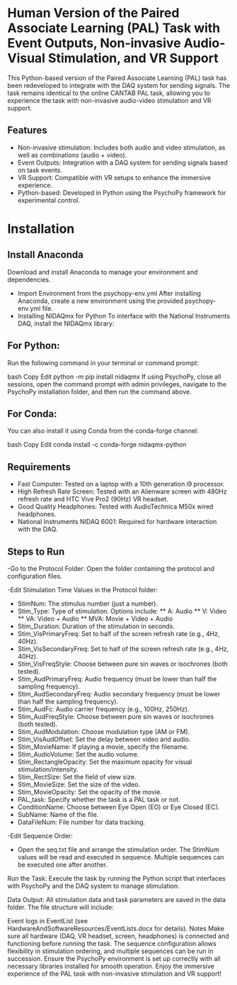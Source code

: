# Human Version of the Paired Associate Learning (PAL) Task with Event Outputs, Non-invasive Audio-Visual Stimulation, and VR Support
This Python-based version of the Paired Associate Learning (PAL) task has been redeveloped to integrate with the DAQ system for sending signals. The task remains identical to the online CANTAB PAL task, allowing you to experience the task with non-invasive audio-video stimulation and VR support.

## Features
* Non-invasive stimulation: Includes both audio and video stimulation, as well as combinations (audio + video).
* Event Outputs: Integration with a DAQ system for sending signals based on task events.
* VR Support: Compatible with VR setups to enhance the immersive experience.
* Python-based: Developed in Python using the PsychoPy framework for experimental control.

# Installation
## Install Anaconda
Download and install Anaconda to manage your environment and dependencies.
* Import Environment from the psychopy-env.yml
After installing Anaconda, create a new environment using the provided psychopy-env.yml file.
* Installing NIDAQmx for Python
To interface with the National Instruments DAQ, install the NIDAQmx library:

## For Python:
Run the following command in your terminal or command prompt:

bash
Copy
Edit
python -m pip install nidaqmx
If using PsychoPy, close all sessions, open the command prompt with admin privileges, navigate to the PsychoPy installation folder, and then run the command above.

## For Conda:
You can also install it using Conda from the conda-forge channel:

bash
Copy
Edit
conda install -c conda-forge nidaqmx-python

## Requirements
* Fast Computer: Tested on a laptop with a 10th generation i9 processor.
* High Refresh Rate Screen: Tested with an Alienware screen with 480Hz refresh rate and HTC Vive Pro2 (90Hz) VR headset.
* Good Quality Headphones: Tested with AudioTechnica M50x wired headphones.
* National Instruments NIDAQ 6001: Required for hardware interaction with the DAQ.


## Steps to Run
-Go to the Protocol Folder: Open the folder containing the protocol and configuration files.

-Edit Stimulation Time Values in the Protocol folder:

* StimNum: The stimulus number (just a number).
* Stim_Type: Type of stimulation. Options include:
** A: Audio
** V: Video
** VA: Video + Audio
** MVA: Movie + Video + Audio
* Stim_Duration: Duration of the stimulation in seconds.
* Stim_VisPrimaryFreq: Set to half of the screen refresh rate (e.g., 4Hz, 40Hz).
* Stim_VisSecondaryFreq: Set to half of the screen refresh rate (e.g., 4Hz, 40Hz).
* Stim_VisFreqStyle: Choose between pure sin waves or isochrones (both tested).
* Stim_AudPrimaryFreq: Audio frequency (must be lower than half the sampling frequency).
* Stim_AudSecondaryFreq: Audio secondary frequency (must be lower than half the sampling frequency).
* Stim_AudFc: Audio carrier frequency (e.g., 100Hz, 250Hz).
* Stim_AudFreqStyle: Choose between pure sin waves or isochrones (both tested).
* Stim_AudModulation: Choose modulation type (AM or FM).
* Stim_VisAudOffset: Set the delay between video and audio.
* Stim_MovieName: If playing a movie, specify the filename.
* Stim_AudioVolume: Set the audio volume.
* Stim_RectangleOpacity: Set the maximum opacity for visual stimulation/intensity.
* Stim_RectSize: Set the field of view size.
* Stim_MovieSize: Set the size of the video.
* Stim_MovieOpacity: Set the opacity of the movie.
* PAL_task: Specify whether the task is a PAL task or not.
* ConditionName: Choose between Eye Open (EO) or Eye Closed (EC).
* SubName: Name of the file.
* DataFileNum: File number for data tracking.

-Edit Sequence Order:
* Open the seq.txt file and arrange the stimulation order. The StimNum values will be read and executed in sequence. Multiple sequences can be executed one after another.

Run the Task:
Execute the task by running the Python script that interfaces with PsychoPy and the DAQ system to manage stimulation.

Data Output:
All stimulation data and task parameters are saved in the data folder. The file structure will include:

Event logs in EventList (see HardwareAndSoftwareResources/EventLists.docx for details).
Notes
Make sure all hardware (DAQ, VR headset, screen, headphones) is connected and functioning before running the task.
The sequence configuration allows flexibility in stimulation ordering, and multiple sequences can be run in succession.
Ensure the PsychoPy environment is set up correctly with all necessary libraries installed for smooth operation.
Enjoy the immersive experience of the PAL task with non-invasive stimulation and VR support!
